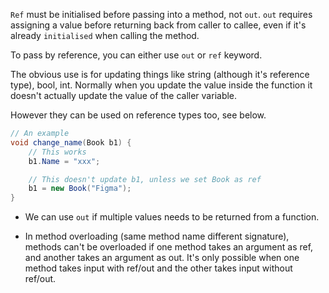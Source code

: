 `Ref` must be initialised before passing into a method, not `out`.
`out` requires assigning a value before returning back from caller to callee, even if it's already `initialised` when calling the method.



To pass by reference, you can either use `out` or `ref` keyword.

The obvious use is for updating things like string (although it's reference type), bool, int.
Normally when you update the value inside the function it doesn't actually update the value of the caller variable.

However they can be used on reference types too, see below.
```csharp
// An example
void change_name(Book b1) {
	// This works
	b1.Name = "xxx";

	// This doesn't update b1, unless we set Book as ref
	b1 = new Book("Figma");
}
```


* We can use `out` if multiple values needs to be returned from a function.

 * In method overloading (same method name different signature), methods can't be overloaded if one method takes an argument as ref, and another takes an argument as out. It's only possible when one method takes input with ref/out and the other takes input without ref/out.

